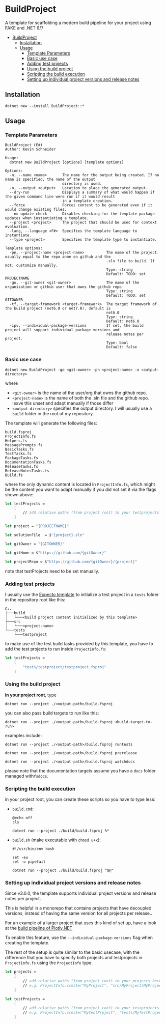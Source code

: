# BuildProject

A template for scaffolding a modern build pipeline for your project using FAKE and .NET 6/7

- [BuildProject](#buildproject)
  - [Installation](#installation)
  - [Usage](#usage)
    - [Template Parameters](#template-parameters)
    - [Basic use case](#basic-use-case)
    - [Adding test projects](#adding-test-projects)
    - [Using the build project](#using-the-build-project)
    - [Scripting the build execution](#scripting-the-build-execution)
    - [Setting up individual project versions and release notes](#setting-up-individual-project-versions-and-release-notes)

## Installation

```
dotnet new --install BuildProject::*
```

## Usage

### Template Parameters

```
BuildProject (F#)
Author: Kevin Schneider

Usage:
  dotnet new BuildProject [options] [template options]

Options:
  -n, --name <name>       The name for the output being created. If no name is specified, the name of the output
                          directory is used.
  -o, --output <output>   Location to place the generated output.
  --dry-run               Displays a summary of what would happen if the given command line were run if it would result
                          in a template creation.
  --force                 Forces content to be generated even if it would change existing files.
  --no-update-check       Disables checking for the template package updates when instantiating a template.
  --project <project>     The project that should be used for context evaluation.
  -lang, --language <F#>  Specifies the template language to instantiate.
  --type <project>        Specifies the template type to instantiate.

Template options:
  -pn, --project-name <project-name>          The name of the project. usually equal to the repo anme on github and the
                                              .sln file to build. If not, customize manually.
                                              Type: string
                                              Default: TODO: set PROJECTNAME
  -go, --git-owner <git-owner>                The name of the organization or github user that owns the github repo
                                              Type: string
                                              Default: TODO: set GITOWNER
  -tf, --target-framework <target-framework>  The target framework of the build project (net6.0 or net7.0). default is
                                              net6.0
                                              Type: string
                                              Default: net6.0
  -ipv, --individual-package-versions         If set, the build project will support individual package versions and
                                              release notes per project.
                                              Type: bool
                                              Default: false
```

### Basic use case

```
dotnet new BuildProject -go <git-owner> -pn <project-name> -o <output-directory>
```

where 

- `<git-owner>` is the name of the user/org that owns the github repo.
- `<project-name>` is the name of both the .sln file and the github repo. leave this unset and adapt manually if those differ
- `<output-directory>` specifies the output directory. I will usually use a `build` folder in the root of my repository.

The template will generate the following files:

```
build.fsproj
ProjectInfo.fs
Helpers.fs
MessagePrompts.fs
BasicTasks.fs
TestTasks.fs
PackageTasks.fs
DocumentationTasks.fs
ReleaseTasks.fs
ReleaseNotesTasks.fs
Build.fs
```

where the only dynamic content is located in `ProjectInfo.fs`, which might be the content you want to adapt manually if you did not set it via the flags shown above:


```fsharp
let testProjects = 
    [
        // add relative paths (from project root) to your testprojects here
    ]

let project = "{PROJECTNAME}"

let solutionFile  = $"{project}.sln"

let gitOwner = "{GITOWNER}"

let gitHome = $"https://github.com/{gitOwner}"

let projectRepo = $"https://github.com/{gitOwner}/{project}"
```

note that testProjects need to be set manually.

### Adding test projects

I usually use the [Expecto template](https://github.com/MNie/Expecto.Template) to initialize a test project in a `tests` folder in the repository root like this:

```
C:.
├───build
│   └───<build project content initialized by this template>
├───src
│   └───<project-name>
└───tests
    └───testproject
```

to make use of the test build tasks provided by this template, you have to add the test projects to run inside `ProjectInfo.fs`:

```fsharp
let testProjects = 
    [
        "tests/testproject/testproject.fsproj"
    ]
```

### Using the build project

**in your project root**, type 

```
dotnet run --project ./<output-path>/build.fsproj
```

you can also pass build targets to run like this:

```
dotnet run --project ./<output-path>/build.fsproj <build-target-to-run>
```

examples include:

```
dotnet run --project ./<output-path>/build.fsproj runtests

dotnet run --project ./<output-path>/build.fsproj prerelease

dotnet run --project ./<output-path>/build.fsproj watchdocs
```

please note that the documentation targets assume you have a `docs` folder managed with`fsdocs`.
    
### Scripting the build execution
    
in your project root, you can create these scripts so you have to type less:

- `build.cmd`:
    
    ```
    @echo off
    cls

    dotnet run --project ./build/build.fsproj %*
    ```
    
 - `build.sh` (make executable with `chmod u+x`):
    
    ```
    #!/usr/bin/env bash

    set -eu
    set -o pipefail

    dotnet run --project ./build/build.fsproj "$@"
    ```   

### Setting up individual project versions and release notes

Since v3.0.0, the template supports individual project versions and release notes per project.

This is helpful in a monorepo that contains projects that have decoupled versions, instead of having the same version for all projects per release..

For an example of a larger project that uses this kind of set up, have a look at the [build pipeline of Plotly.NET](https://github.com/plotly/Plotly.NET/tree/dev/build)

To enable this feature, use the `--individual-package-versions` flag when creating the template.

The rest of the setup is quite similar to the basic usecase, with the difference that you have to specify both projects and testprojects in `ProjectInfo.fs` using the `ProjectInfo` type.

```fsharp
let projects = 
    [
        // add relative paths (from project root) to your projects here, including individual reslease notes files
        // e.g. ProjectInfo.create("MyProject", "src/MyProject/MyProject.fsproj", "src/MyProject/RELEASE_NOTES.md") // a project with individual release notes
    ]

let testProjects = 
    [
        // add relative paths (from project root) to your testprojects here
        // e.g. ProjectInfo.create("MyTestProject", "tests/MyTestProject/MyTestProject.fsproj") // test projects do not have release notes.
    ]
```
